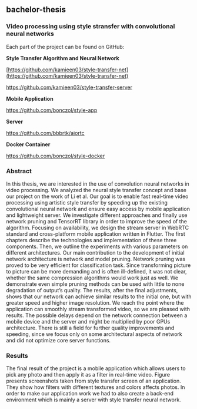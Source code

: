 ## bachelor-thesis
### Video processing using style stransfer with convolutional neural networks

Each part of the project can be found on GitHub:

**Style Transfer Algorithm and Neural Network**

[https://github.com/kamieen03/style-transfer-net](https://github.com/kamieen03/style-transfer-net)

https://github.com/kamieen03/style-transfer-server

**Mobile Application**

https://github.com/bonczol/style-app

**Server**

https://github.com/bbbrtk/aiortc

**Docker Container**

https://github.com/bonczol/style-docker

### Abstract

In this thesis, we are interested in the use of convolution neural networks in video processing.
We analyzed the neural style transfer concept and base our project on the work of Li et al. 
Our goal is to enable fast real-time video processing using artistic style transfer by speeding
up the existing convolutional neural network and ensure easy access by mobile application and
lightweight server. We investigate different approaches and finally use network pruning and
TensorRT library in order to improve the speed of the algorithm. Focusing on availability, we
design the stream server in WebRTC standard and cross-platform mobile application written
in Flutter. The first chapters describe the technologies and implementation of these three
components. Then, we outline the experiments with various parameters on different architectures.
Our main contribution to the development of initial network architecture is network and
model pruning. Network pruning was proved to be very efficient for classification task. Since
transforming picture to picture can be more demanding and is often ill-defined, it was not clear,
whether the same compression algorithms would work just as well. We demonstrate even simple
pruning methods can be used with little to none degradation of output’s quality. The results,
after the final adjustments, shows that our network can achieve similar results to the initial one,
but with greater speed and higher image resolution. We reach the point where the application can
smoothly stream transformed video, so we are pleased with results. The possible delays depend
on the network connection between a mobile device and the server and might be multiplied by
poor GPUs architecture. There is still a field for further quality improvements and speeding,
since we focus only on some architectural aspects of network and did not optimize core server
functions.

### Results

The final result of the project is a mobile application which allows users to pick any photo and
then apply it as a filter in real-time video. Figure presents screenshots taken from style
transfer screen of an application. They show how filters with different textures and colors affects
photos. In order to make our application work we had to also create a back-end environment
which is mainly a server with style transfer neural network.

